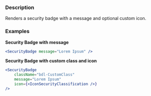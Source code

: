 ### Description
Renders a security badge with a message and optional custom icon.

### Examples

**Security Badge with message**
```jsx
<SecurityBadge message="Lorem Ipsum" />
```

**Security Badge with custom class and icon**
```jsx
<SecurityBadge
    className="bdl-CustomClass"
    message="Lorem Ipsum"
    icon={<IconSecurityClassification />}
/>
```
